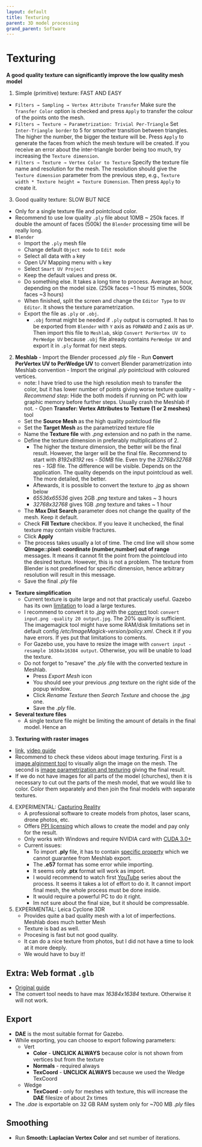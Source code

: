 ```yaml
---
layout: default
title: Texturing
parent: 3D model processing
grand_parent: Software
---
```


# Texturing
**A good quality texture can significantly improve the low quality mesh model**
1. Simple (primitive) texture: FAST AND EASY
  * `Filters → Sampling → Vertex Attribute Transfer` Make sure the `Transfer Color` option is checked and press `Apply` to transfer the colour of the points onto the mesh.
  * `Filters → Texture → Parametrization: Trivial Per-Triangle` Set `Inter-Triangle border` to 5 for smoother transition between triangles. The higher the number, the bigger the texture will be. Press `Apply` to generate the faces from which the mesh texture will be created. If you receive an error about the inter-triangle border being too much, try increasing the `Texture dimension`.
  * `Filters → Texture → Vertex Color to Texture` Specify the texture file name and resolution for the mesh. The resolution should give the `Texture dimension` parameter from the previous step, e.g., `Texture width * Texture height = Texture Dimension`. Then press `Apply` to create it.
3. Good quality texture: SLOW BUT NICE
  * Only for a single texture file and pointcloud color.
  * Recommend to use low quality `.ply` file about 10MB ~ 250k faces. If double the amount of faces (500k) the `Blender` processing time will be really long.
  * `Blender`
    * Import the `.ply` mesh file
    * Change default `Object mode` to `Edit mode`
    * Select all data with `a` key
    * Open UV Mapping menu with `u` key
    * Select `Smart UV Project`
    * Keep the default values and press `OK`.
    * Do something else. It takes a long time to process. Average an hour, depending on the model size. (250k faces ~1 hour 15 minutes, 500k faces ~3 hours)
    * When finished, split the screen and change the `Editor Type` to `UV Editor`. It shows the texture parametrization.
    * Export the file as `.ply` or `.obj`.
      * `.obj` format might be needed if `.ply` output is corrupted. It has to be exported from `Blender` with `Y` axis as `FORWARD` and `Z` axis as `UP`. Then import this file to `Meshlab`, skip `Convert PerVertex UV to PerWedge UV` because `.obj` file already contains `PerWedge UV` and export it in `.ply` format for next steps. 
  2. **Meshlab**
    - Import the Blender processed *.ply* file 
    - Run **Convert PerVertex UV to PerWedge UV** to convert Blender parametrization into Meshlab convention
    - Import the original *.ply* pointcloud with coloured vertices.
      - note: I have tried to use the high resolution mesh to transfer the color, but it has lower number of points giving worse texture quality
    - *Recommend step*: Hide the both models if running on PC with low graphic memory before further steps. Usually crash the Meshlab if not.
    - Open **Transfer: Vertex Attributes to Texture (1 or 2 meshes)** tool
      - Set the **Source Mesh** as the high quality pointcloud file
      - Set the **Target Mesh** as the parametrized texture file
      - Name the **Texture file** with *.png* extension and no path in the name.
      - Define the texture dimension in preferably multiplications of 2.
        - The higher the texture dimension, the better will be the final result. However, the larger will be the final file. Recommend to start with *8192x8192* res - *50MB* file. Even try the *32768x32768* res - *1GB* file. The difference will be visible. Depends on the application. The quality depends on the input pointcloud as well. The more detailed, the better.
        - Aftewards, it is possible to convert the texture to *.jpg* as shown below
        - *65536x65536* gives 2GB *.png* texture and takes ~ 3 hours
        - *32768x32768* gives 1GB *.png* texture and takes ~ 1 hour
      - The **Max Dist Search** parameter does not change the quality of the mesh. Keep it default.
      - Check **Fill Texture** checkbox. If you leave it unchecked, the final texture may contain visible fractures.
      - Click **Apply**
      - The process takes usually a lot of time. The cmd line will show some **QImage::pixel: coordinate (number,number) out of range** messages. It means it cannot fit the point from the pointcloud into the desired texture. However, this is not a problem. The texture from Blender is not predefined for specific dimension, hence arbitrary resolution will result in this message.
      - Save the final *.ply* file
  - **Texture simplification**
    - Current texture is quite large and not that practicaly useful. Gazebo has its own [limitation](https://answers.gazebosim.org//question/1331/solved-jpeg-file-make-gazebo-die/) to load a large textures.
    - I recommend to convert it to *.jpg* with the [convert](https://linux.die.net/man/1/convert) tool: `convert input.png -quality 20 output.jpg`. The 20% quality is sufficient. The imagemagick tool might have some RAM/disk limitations set in default config */etc/ImageMagick-version/policy.xml*. Check it if you have errors. If yes put that limitations to coments.
    - For Gazebo use, you have to resize the image with `convert input -resample 16384x16384 output`. Otherwise, you will be unable to load the texture.
    - Do not forget to "resave" the *.ply* file with the converted texture in Meshlab.
      - Press *Export Mesh* icon
      - You should see your previous *.png* texture on the right side of the popup window.
      - Click *Rename Texture* then *Search Texture* and choose the *.jpg* one.
      - Save the *.ply* file.  
  - **Several texture files**
    - A single texture file might be limiting the amount of details in the final model. Hence an 
3. **Texturing with raster images**
  - [link](https://wikis.utexas.edu/display/specify6/Texture+overlay+in+MeshLab), [video guide](https://www.youtube.com/playlist?list=PL60mCsep96Je1bzGrWnK-nL9pi95r7UqI)
  - Recommend to check these videos about image texturing. First is a [image alginment tool](https://www.youtube.com/watch?v=T7gAuI-LQ2w&ab_channel=MisterP.MeshLabTutorials) to visually align the image on the mesh. The second is [image parametrization and texturing](https://www.youtube.com/watch?v=OJZRuIzHcVw&ab_channel=MisterP.MeshLabTutorials) giving the final result.
  - If we do not have images for all parts of the model (churches), then it is necessary to cut out the parts of the mesh model, that we would like to color. Color them separately and then join the final models with separate textures.

4. EXPERIMENTAL: [Capturing Reality](https://www.capturingreality.com/)
    - A professional software to create models from photos, laser scans, drone photos, etc.
    - Offers [PPI licensing](https://www.capturingreality.com/Products) which allows to create the model and pay only for the result.
    - Only works with Windows and require NVIDIA card with [CUDA 3.0+](https://support.capturingreality.com/hc/en-us/articles/115001524071-OS-and-hardware-requirements)
    - Current issues:
        - To import **.ply** file, it has to contain [specific property](https://support.capturingreality.com/hc/en-us/community/posts/360009516459-Is-it-possible-to-import-unregistered-PLY-format-point-clouds-) which we cannot guarantee from Meshlab export.
        - The **.e57** format has some error while importing.
        - It seems only **.ptx** format will work as import.
        - I would recommend to watch first [YouTube](https://www.youtube.com/watch?v=y3aNUBckwnE&list=PL56jeA0rCS3LWuahdfIFWp1d0WDuEKVqe&index=28) series about the process. It seems it takes a lot of effort to do it. It cannot import final mesh, the whole process must be done inside.
        - It would require a powerful PC to do it right.
        - Im not sure about the final size, but it should be compressable.
5. EXPERIMENTAL: Leica Cyclone 3DR
    - Provides quite a bad quality mesh with a lot of imperfections. Meshlab does much better Mesh
    - Texture is bad as well.
    - Procesing is fast but not good quality. 
    - It can do a nice texture from photos, but I did not have a time to look at it more deeply.
    - We would have to buy it!

## Extra: Web format `.glb`
* [Original guide](https://mrs.felk.cvut.cz/gitlab/bednaj14/meshlab/blob/master/modely_report.pdf)
* The convert tool needs to have max *16384x16384* texture. Otherwise it will not work.
 
## Export
* **DAE** is the most suitable format for Gazebo.
* While exporting, you can choose to export following parameters:
    - Vert
        - **Color** - **UNCLICK ALWAYS** because color is not shown from vertices but from the texture
        - **Normals** - required always
        - **TexCoord** - **UNCLICK ALWAYS** because we used the Wedge TexCoord
    - Wedge
        - **TexCoord** - only for meshes with texture, this will increase the **DAE** filesize of about 2x times
* The *.dae* is exportable on 32 GB RAM system only for ~700 MB *.ply* files

## Smoothing
* Run **Smooth: Laplacian Vertex Color** and set number of iterations.
